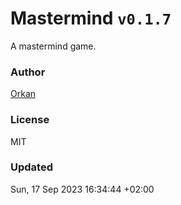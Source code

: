 # Mastermind `v0.1.7`

A mastermind game.

### Author

[Orkan](https://github.com/orkan)

### License

MIT

### Updated

Sun, 17 Sep 2023 16:34:44 +02:00
